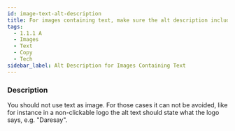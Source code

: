 ```yaml
---
id: image-text-alt-description
title: For images containing text, make sure the alt description includes the image's text
tags:
  - 1.1.1 A
  - Images
  - Text
  - Copy
  - Tech
sidebar_label: Alt Description for Images Containing Text
---
```


### Description

You should not use text as image. For those cases it can not be avoided, like for instance in a non-clickable logo the alt text should state what the logo says, e.g. "Daresay".
